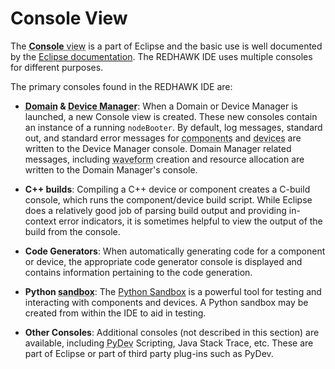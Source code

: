 # Console View

The <abbr title="See Glossary.">**Console** view</abbr> is a part of Eclipse and the basic use is well documented by the [Eclipse documentation](https://help.eclipse.org/mars/index.jsp?topic=%2Forg.eclipse.jdt.doc.user%2Freference%2Fviews%2Fconsole%2Fref-console_view.htm). The REDHAWK IDE uses multiple consoles for different purposes.

The primary consoles found in the REDHAWK IDE are:

  - **<abbr title="See Glossary.">Domain</abbr> & <abbr title="See Glossary.">Device Manager</abbr>**: When a Domain or Device Manager is launched, a new Console view is created. These new consoles contain an instance of a running `nodeBooter`. By default, log messages, standard out, and standard error messages for <abbr title="See Glossary.">components</abbr> and <abbr title="See Glossary.">devices</abbr> are written to the Device Manager console. Domain Manager related messages, including <abbr title="See Glossary.">waveform</abbr> creation and resource allocation are written to the Domain Manager's console.

  - **C++ builds**: Compiling a C++ device or component creates a C-build console, which runs the component/device build script. While Eclipse does a relatively good job of parsing build output and providing in-context error indicators, it is sometimes helpful to view the output of the build from the console.

  - **Code Generators**: When automatically generating code for a component or device, the appropriate code generator console is displayed and contains information pertaining to the code generation.

  - **Python <abbr title="See Glossary.">sandbox</abbr>**: The [Python Sandbox](../../sandbox/python/_index.html) is a powerful tool for testing and interacting with components and devices. A Python sandbox may be created from within the IDE to aid in testing.

  - **Other Consoles**: Additional consoles (not described in this section) are available, including <abbr title="See Glossary.">PyDev</abbr> Scripting, Java Stack Trace, etc. These are part of Eclipse or part of third party plug-ins such as PyDev.
